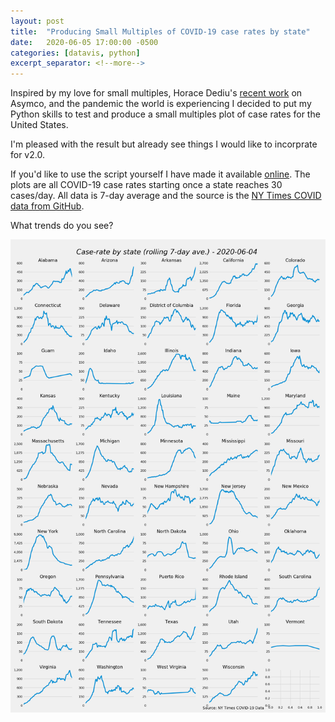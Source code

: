 ```yaml
---
layout: post
title:  "Producing Small Multiples of COVID-19 case rates by state"
date:   2020-06-05 17:00:00 -0500
categories: [datavis, python]
excerpt_separator: <!--more-->
---
```


Inspired by my love for small multiples, Horace Dediu's [recent work](http://www.asymco.com/wp-content/uploads/2020/05/Screen-Shot-2020-05-11-at-7.59.26-AM.jpg) on Asymco, and the pandemic the world is experiencing I decided to put my Python skills to test and produce a small multiples plot of case rates for the United States.

<!--more-->

I'm pleased with the result but already see things I would like to incorprate for v2.0.

If you'd like to use the script yourself I have made it available [online](https://gist.github.com/sprestridge/01a63f45db28854db39c6420f0179be1). The plots are all COVID-19 case rates starting once a state reaches 30 cases/day. All data is 7-day average and the source is the [NY Times COVID data from GitHub](https://github.com/nytimes/covid-19-data).

What trends do you see?

![](/img/2020-06-04-covid-case-rate-small-multiples-US.png "Small Multiples - COVID-19 U.S. case rates by state")
